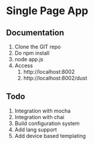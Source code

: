 # Single Page App

## Documentation
1. Clone the GIT repo
2. Do npm install
3. node app.js
4. Access
	1. http://localhost:8002
	2. http://localhost:8002/dust

## Todo
1. Integration with mocha
2. Integration with chai
3. Build configuration system
4. Add lang support
5. Add device based templating
